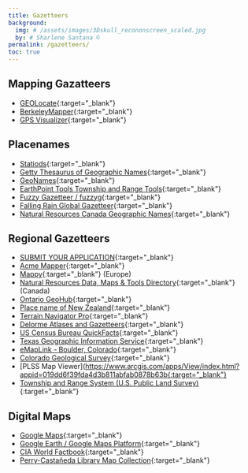 ```yaml
---
title: Gazetteers
background:
  img: # /assets/images/3Dskull_recononscreen_scaled.jpg
  by: # Sharlene Santana ©
permalink: /gazetteers/
toc: true
---
```


## Mapping Gazatteers
- [GEOLocate](https://www.geo-locate.org/){:target="_blank"}
- [BerkeleyMapper](https://berkeleymapper.berkeley.edu/){:target="_blank"}
- [GPS Visualizer](https://www.gpsvisualizer.com/){:target="_blank"}

## Placenames
- [Statiods](https://www.statoids.com/){:target="_blank"}
- [Getty Thesaurus of Geographic Names](https://www.getty.edu/research/tools/vocabularies/tgn/){:target="_blank"}
- [GeoNames](https://www.geonames.org/){:target="_blank"}
- [EarthPoint Tools Township and Range Tools](https://www.earthpoint.us/Townships.aspx){:target="_blank"}
- [Fuzzy Gazetteer / fuzzyg](https://isodp.hof-university.de/fuzzyg/query/){:target="_blank"}
- [Falling Rain Global Gazetteer](https://www.fallingrain.com/world/){:target="_blank"}
- [Natural Resources Canada Geographic Names](https://natural-resources.canada.ca/maps-tools-publications/maps/geographical-names-canada/geographical-names-canada){:target="_blank"}

## Regional Gazetteers
- [SUBMIT YOUR APPLICATION](https://forms.gle/YQnwF8Lcf4wvg4UdA){:target="_blank"}
- [Acme Mapper](https://mapper.acme.com/){:target="_blank"}
- [Mappy](https://en.mappy.com/){:target="_blank"} (Europe)
- [Natural Resources Data, Maps & Tools Directory](https://natural-resources.canada.ca/maps-tools-publications){:target="_blank"} (Canada)
- [Ontario GeoHub](https://geohub.lio.gov.on.ca/){:target="_blank"}
- [Place name of New Zealand](https://www.linz.govt.nz/products-services/place-names/place-names-new-zealand){:target="_blank"}
- [Terrain Navigator Pro](https://www.terrainnavigator.com/){:target="_blank"}
- [Delorme Atlases and Gazetteers](https://randpublishing.com/delorme/?srsltid=AfmBOoqwN1ctoZ8Vb7u5WtkJKGz3BR6y-RNy9jo8QT44TyGjd-Yk-J7O){:target="_blank"}
- [US Census Bureau QuickFacts](https://www.census.gov/quickfacts/){:target="_blank"}
- [Texas Geographic Information Service](https://www.tnris.org/){:target="_blank"}
- [eMapLink - Boulder, Colorado](https://maps.bouldercolorado.gov/emaplink/){:target="_blank"}
- [Colorado Geological Survey](https://coloradogeologicalsurvey.org/){:target="_blank"}
- [PLSS Map Viewer](https://www.arcgis.com/apps/View/index.html?appid=019dd6f39fda4d3b811abfab0878b63b{:target="_blank"}
- [Township and Range System (U.S. Public Land Survey)](https://project.geo.msu.edu/geogmich/michigan/Maps_Graphics%5CUSPLSS.pdf){:target="_blank"}

## Digital Maps
- [Google Maps](https://www.google.com/maps){:target="_blank"}
- [Google Earth / Google Maps Platform](https://mapsplatform.google.com/maps-products/earth/capabilities/?utm_source=google_earth&utm_medium=site&utm_campaign=next-25&utm_content=legacy){:target="_blank"}
- [CIA World Factbook](https://www.cia.gov/the-world-factbook/){:target="_blank"}
- [Perry-Castañeda Library Map Collection](https://maps.lib.utexas.edu/maps/map_sites/cities_sites.html){:target="_blank"}

